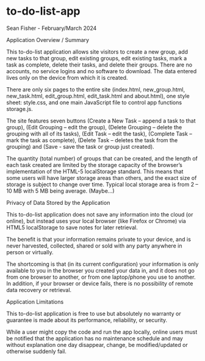 # to-do-list-app
Sean Fisher - February/March 2024 

Application Overview / Summary 

This to-do-list application allows site visitors to create a new group, add new tasks to that group, edit existing groups, edit existing tasks, mark a task as complete, delete their tasks, and delete their groups. There are no accounts, no service logins and no software to download. The data entered lives only on the device from which it is created.

There are only six pages to the entire site (index.html, new_group.html, new_task.html, edit_group.html, edit_task.html and about.html), one style sheet: style.css, and one main JavaScript file to control app functions storage.js. 

The site features seven buttons (Create a New Task – append a task to that group), (Edit Grouping – edit the group), (Delete Grouping – delete the grouping with all of its tasks), (Edit Task – edit the task), (Complete Task – mark the task as complete), (Delete Task – deletes the task from the grouping) and (Save - save the task or group just created).

The quantity (total number) of groups that can be created, and the length of each task created are limited by the storage capacity of the browser’s implementation of the HTML-5 localStorage standard. This means that some users will have larger storage areas than others, and the exact size of storage is subject to change over time. Typical local storage area is from 2 – 10 MB with 5 MB being average. (Maybe…)


Privacy of Data Stored by the Application

This to-do-list application does not save any information into the cloud (or online), but instead uses your local browser (like Firefox or Chrome) via HTML5 localStorage to save notes for later retrieval.

The benefit is that your information remains private to your device, and is never harvested, collected, shared or sold with any party anywhere in person or virtually.

The shortcoming is that (in its current configuration) your information is only available to you in the browser you created your data in, and it does not go from one browser to another, or from one laptop/phone you use to another. In addition, if your browser or device fails, there is no possibility of remote data recovery or retrieval.


Application Limitations

This to-do-list application is free to use but absolutely no warranty or guarantee is made about its performance, reliability, or security.

While a user might copy the code and run the app locally, online users must be notified that the application has no maintenance schedule and may without explanation one day disappear, change, be modified/updated or otherwise suddenly fail. 

